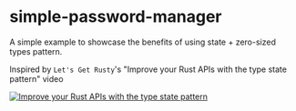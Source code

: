 # simple-password-manager

A simple example to showcase the benefits of using state + zero-sized types pattern.

Inspired by `Let's Get Rusty`'s  "Improve your Rust APIs with the type state pattern" video

[![Improve your Rust APIs with the type state pattern](https://img.youtube.com/vi/_ccDqRTx-JU/0.jpg)](https://www.youtube.com/watch?v=_ccDqRTx-JU "Improve your Rust APIs with the type state pattern")